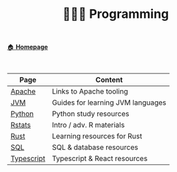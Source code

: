 <h1 align="center"><b> 👨🏻‍🎤 Programming </b></h1>

<br>

[🏠 **Homepage**](../index.md)

<br>

**Page** | **Content**
-- | --
[Apache](../languages/apache.md) | Links to Apache tooling
[JVM](../languages/jvm.md) | Guides for learning JVM languages
[Python](../languages/python.md) | Python study resources
[Rstats](../languages/rstats.md) | Intro / adv. R materials
[Rust](../languages/rust.md) | Learning resources for Rust
[SQL](../languages/sql.md) | SQL & database resources
[Typescript](../languages/typescript.md) | Typescript & React resources
